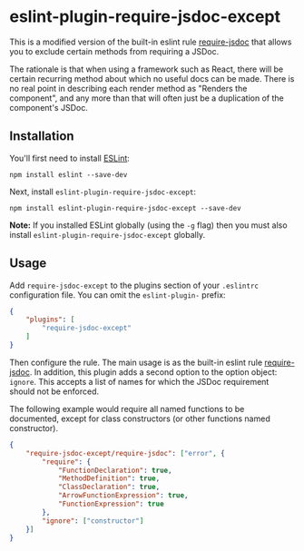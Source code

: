 # eslint-plugin-require-jsdoc-except

This is a modified version of the built-in eslint rule [require-jsdoc](https://eslint.org/docs/rules/require-jsdoc) that
allows you to exclude certain methods from requiring a JSDoc.

The rationale is that when using a framework such as React, there will be certain recurring method about which no useful
docs can be made. There is no real point in describing each render method as "Renders the component", and any more than
that will often just be a duplication of the component's JSDoc.

## Installation

You'll first need to install [ESLint](http://eslint.org):

```
npm install eslint --save-dev
```

Next, install `eslint-plugin-require-jsdoc-except`:

```
npm install eslint-plugin-require-jsdoc-except --save-dev
```

**Note:** If you installed ESLint globally (using the `-g` flag) then you must also install
`eslint-plugin-require-jsdoc-except` globally.

## Usage

Add `require-jsdoc-except` to the plugins section of your `.eslintrc` configuration file. You can omit the `eslint-plugin-` prefix:

```json
{
	"plugins": [
		"require-jsdoc-except"
	]
}
```

Then configure the rule. The main usage is as the built-in eslint rule
[require-jsdoc](https://eslint.org/docs/rules/require-jsdoc). In addition, this plugin adds a second option to the
option object: `ignore`. This accepts a list of names for which the JSDoc requirement should not be enforced.

The following example would require all named functions to be documented, except for class constructors (or other
functions named constructor).

``` json
{
	"require-jsdoc-except/require-jsdoc": ["error", {
		"require": {
			"FunctionDeclaration": true,
			"MethodDefinition": true,
			"ClassDeclaration": true,
			"ArrowFunctionExpression": true,
			"FunctionExpression": true
		},
		"ignore": ["constructor"]
	}]
}
```

